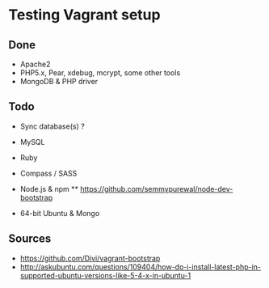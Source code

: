 
Testing Vagrant setup
=====================

Done
----
* Apache2
* PHP5.x, Pear, xdebug, mcrypt, some other tools
* MongoDB & PHP driver



Todo
----

* Sync database(s) ?

* MySQL
* Ruby
* Compass / SASS
* Node.js & npm
** https://github.com/semmypurewal/node-dev-bootstrap

* 64-bit Ubuntu & Mongo

Sources
-------

* https://github.com/Divi/vagrant-bootstrap
* http://askubuntu.com/questions/109404/how-do-i-install-latest-php-in-supported-ubuntu-versions-like-5-4-x-in-ubuntu-1

